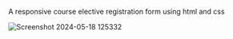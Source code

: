 A responsive course elective registration form using html and css

![Screenshot 2024-05-18 125332](https://github.com/Tarani12/Registration-Form/assets/147273506/55e235e2-2c47-48ee-9c9c-362639303b04)

